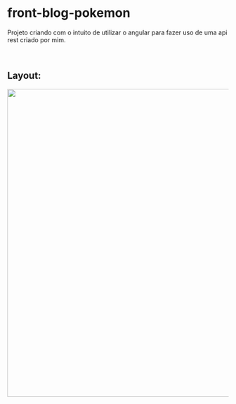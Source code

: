 # front-blog-pokemon

<p>
  Projeto criando com o intuito de utilizar o angular para fazer uso de uma api rest criado por mim.
</p>
<br>

## Layout:

<div align="center">
<img src="https://imgur.com/a/mXiqBcg" width="700px" />
</div>
